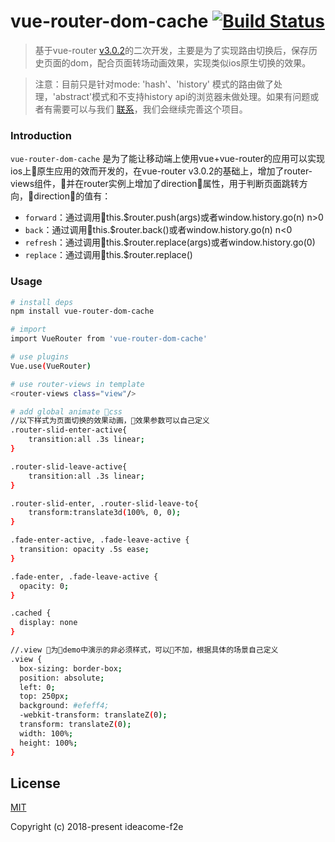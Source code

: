 # vue-router-dom-cache [![Build Status](https://img.shields.io/circleci/project/github/vuejs/vue-router/dev.svg)](https://circleci.com/gh/vuejs/vue-router)

> 基于vue-router [v3.0.2](https://github.com/vuejs/vue-router/releases/tag/v3.0.2)的二次开发，主要是为了实现路由切换后，保存历史页面的dom，配合页面转场动画效果，实现类似ios原生切换的效果。

> 注意：目前只是针对mode: 'hash'、'history' 模式的路由做了处理，'abstract'模式和不支持history api的浏览器未做处理。如果有问题或者有需要可以与我们 [联系](https://github.com/ideacome-frontend)，我们会继续完善这个项目。

### Introduction

`vue-router-dom-cache` 是为了能让移动端上使用vue+vue-router的应用可以实现ios上原生应用的效而开发的，在vue-router v3.0.2的基础上，增加了router-views组件，并在router实例上增加了direction属性，用于判断页面跳转方向，direction的值有：
- `forward`：通过调用this.$router.push(args)或者window.history.go(n) n>0
- `back`：通过调用this.$router.back()或者window.history.go(n) n<0
- `refresh`：通过调用this.$router.replace(args)或者window.history.go(0)
- `replace`：通过调用this.$router.replace()


### Usage

``` bash
# install deps
npm install vue-router-dom-cache

# import 
import VueRouter from 'vue-router-dom-cache'

# use plugins
Vue.use(VueRouter)

# use router-views in template
<router-views class="view"/>

# add global animate css 
//以下样式为页面切换的效果动画，效果参数可以自己定义
.router-slid-enter-active{
    transition:all .3s linear;
}

.router-slid-leave-active{
    transition:all .3s linear;
}

.router-slid-enter, .router-slid-leave-to{
    transform:translate3d(100%, 0, 0);
}

.fade-enter-active, .fade-leave-active {
  transition: opacity .5s ease;
}

.fade-enter, .fade-leave-active {
  opacity: 0;
}

.cached {
  display: none
}

//.view 为demo中演示的非必须样式，可以不加，根据具体的场景自己定义
.view {
  box-sizing: border-box;
  position: absolute;
  left: 0;
  top: 250px;
  background: #efeff4;
  -webkit-transform: translateZ(0);
  transform: translateZ(0);
  width: 100%;
  height: 100%;
}

```

## License

[MIT](http://opensource.org/licenses/MIT)

Copyright (c) 2018-present ideacome-f2e


